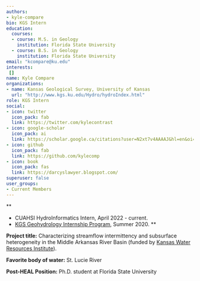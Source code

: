 ```yaml
---
authors:
- kyle-compare
bio: KGS Intern
education:
  courses:
  - course: M.S. in Geology
    institution: Florida State University
  - course: B.S. in Geology
    institution: Florida State University
email: "kcompare@ku.edu"
interests:
 []
name: Kyle Compare
organizations:
- name: Kansas Geological Survey, University of Kansas
  url: "http://www.kgs.ku.edu/Hydro/hydroIndex.html"
role: KGS Intern
social:
- icon: twitter
  icon_pack: fab
  link: https://twitter.com/kylecontrast
- icon: google-scholar
  icon_pack: ai
  link: https://scholar.google.ca/citations?user=N2xt7v4AAAAJ&hl=en&oi=ao
- icon: github
  icon_pack: fab
  link: https://github.com/kylecomp
- icon: book
  icon_pack: fas
  link: https://darcyslawyer.blogspot.com/
superuser: false
user_groups:
- Current Members
---
```

**
 - CUAHSI HydroInformatics Intern, April 2022 - current.
 - [KGS Geohydrology Internship Program](http://www.kgs.ku.edu/Hydro/gipIndex.html), Summer 2020.
**

**Project title:** Characterizing streamflow intermittency and subsurface heterogeneity in the Middle Arkansas River Basin (funded by [Kansas Water Resources Institute](https://www.kcare.k-state.edu/kansas-water-resources-institute/)).

**Favorite body of water:** St. Lucie River

**Post-HEAL Position:** Ph.D. student at Florida State University
